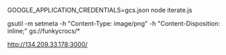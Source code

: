 GOOGLE_APPLICATION_CREDENTIALS=gcs.json node iterate.js

gsutil -m setmeta -h "Content-Type: image/png" -h "Content-Disposition: inline;" gs://funkycrocs/*

http://134.209.33.178:3000/